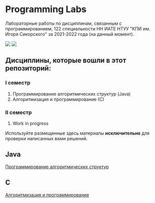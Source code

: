 # Programming Labs
Лабораторные работы по дисциплинам, связанным с программированием, 122 специальности НН ИАТЕ НТУУ "КПИ им. Игоря Сикорского" за 2021-2022 года (на данный момент).

![](https://img.shields.io/badge/Programming%20lang-Java-informational?style=flat-square&logo=java&logoColor=white&color=5194f0)
![](https://img.shields.io/badge/Programming%20lang-C-informational?style=flat-square&logo=C&logoColor=white&color=5194f0)

## Дисциплины, которые вошли в этот репозиторий:

### I семестр

1. Программирование алгоритмических структур (Java)
2. Алгоритмизация и программирование (С)

### II семестр

1. Work in progress

Используйте размещенные здесь материалы **исключительно** для проверки написанных вами решений.

## Java
[Программирование алгоритмических структур](https://github.com/xairaven/kpi_labs/tree/main/1stSemester/Programming%20algorithmic%20structures)

## C
[Алгоритмизация и программирование](https://github.com/xairaven/kpi_labs/tree/main/1stSemester/Algorithmization%20and%20programming%20(I))
